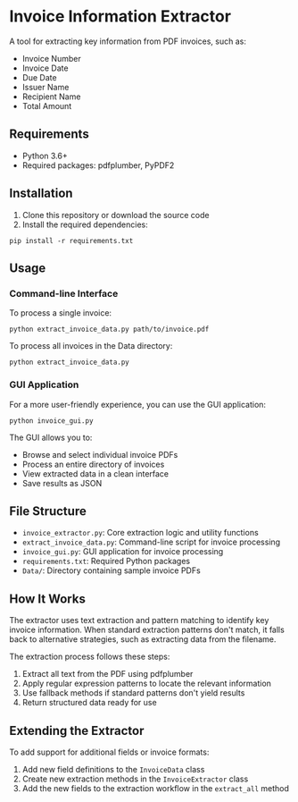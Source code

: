 # Invoice Information Extractor

A tool for extracting key information from PDF invoices, such as:
- Invoice Number
- Invoice Date
- Due Date
- Issuer Name
- Recipient Name
- Total Amount

## Requirements

- Python 3.6+
- Required packages: pdfplumber, PyPDF2

## Installation

1. Clone this repository or download the source code
2. Install the required dependencies:
```
pip install -r requirements.txt
```

## Usage

### Command-line Interface

To process a single invoice:
```
python extract_invoice_data.py path/to/invoice.pdf
```

To process all invoices in the Data directory:
```
python extract_invoice_data.py
```

### GUI Application

For a more user-friendly experience, you can use the GUI application:
```
python invoice_gui.py
```

The GUI allows you to:
- Browse and select individual invoice PDFs
- Process an entire directory of invoices
- View extracted data in a clean interface
- Save results as JSON

## File Structure

- `invoice_extractor.py`: Core extraction logic and utility functions
- `extract_invoice_data.py`: Command-line script for invoice processing
- `invoice_gui.py`: GUI application for invoice processing
- `requirements.txt`: Required Python packages
- `Data/`: Directory containing sample invoice PDFs

## How It Works

The extractor uses text extraction and pattern matching to identify key invoice information. When standard extraction patterns don't match, it falls back to alternative strategies, such as extracting data from the filename.

The extraction process follows these steps:
1. Extract all text from the PDF using pdfplumber
2. Apply regular expression patterns to locate the relevant information
3. Use fallback methods if standard patterns don't yield results
4. Return structured data ready for use

## Extending the Extractor

To add support for additional fields or invoice formats:

1. Add new field definitions to the `InvoiceData` class
2. Create new extraction methods in the `InvoiceExtractor` class
3. Add the new fields to the extraction workflow in the `extract_all` method 